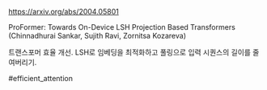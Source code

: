 https://arxiv.org/abs/2004.05801

ProFormer: Towards On-Device LSH Projection Based Transformers (Chinnadhurai Sankar, Sujith Ravi, Zornitsa Kozareva)

트랜스포머 효율 개선. LSH로 임베딩을 최적화하고 풀링으로 입력 시퀀스의 길이를 줄여버리기.

#efficient_attention 